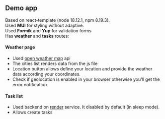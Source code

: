 ## Demo app
Based on react-template (node 18.12.1, npm 8.19.3).\
Used **MUI** for styling without adaptive.\
Used **Formik** and **Yup** for validation forms\
Has **weather** and **tasks** routes:
#### Weather page
- Used [open weather map](https://openweathermap.org/) api
- The cities list renders data from the js file
- Location button allows define your location and provide
the weather data according your coordinates.
- Check if geolocation is enabled in your browser otherwise
you'll get the error notification
#### Task list
- Used backend on [render](https://render.com/) service.
It disabled by default (in sleep mode).
- Allows create tasks